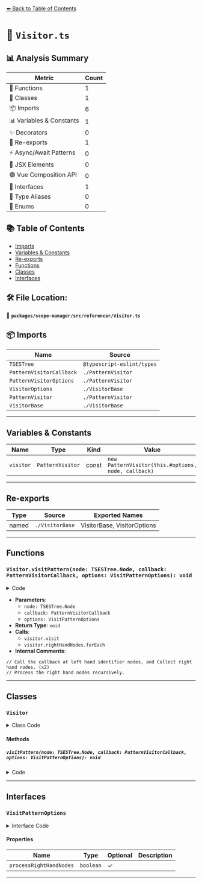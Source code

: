 [⬅️ Back to Table of Contents](../../../../index.md)

# 📄 `Visitor.ts`

## 📊 Analysis Summary

| Metric | Count |
|--------|-------|
| 🔧 Functions | 1 |
| 🧱 Classes | 1 |
| 📦 Imports | 6 |
| 📊 Variables & Constants | 1 |
| ✨ Decorators | 0 |
| 🔄 Re-exports | 1 |
| ⚡ Async/Await Patterns | 0 |
| 💠 JSX Elements | 0 |
| 🟢 Vue Composition API | 0 |
| 📐 Interfaces | 1 |
| 📑 Type Aliases | 0 |
| 🎯 Enums | 0 |

## 📚 Table of Contents

- [Imports](#imports)
- [Variables & Constants](#variables-constants)
- [Re-exports](#re-exports)
- [Functions](#functions)
- [Classes](#classes)
- [Interfaces](#interfaces)

## 🛠️ File Location:
📂 **`packages/scope-manager/src/referencer/Visitor.ts`**

## 📦 Imports

| Name | Source |
|------|--------|
| `TSESTree` | `@typescript-eslint/types` |
| `PatternVisitorCallback` | `./PatternVisitor` |
| `PatternVisitorOptions` | `./PatternVisitor` |
| `VisitorOptions` | `./VisitorBase` |
| `PatternVisitor` | `./PatternVisitor` |
| `VisitorBase` | `./VisitorBase` |


---

## Variables & Constants

| Name | Type | Kind | Value | Exported |
|------|------|------|-------|----------|
| `visitor` | `PatternVisitor` | const | `new PatternVisitor(this.#options, node, callback)` | ✗ |


---

## Re-exports

| Type | Source | Exported Names |
|------|--------|----------------|
| named | `./VisitorBase` | VisitorBase, VisitorOptions |


---

## Functions

### `Visitor.visitPattern(node: TSESTree.Node, callback: PatternVisitorCallback, options: VisitPatternOptions): void`

<details><summary>Code</summary>

```ts
protected visitPattern(
    node: TSESTree.Node,
    callback: PatternVisitorCallback,
    options: VisitPatternOptions = { processRightHandNodes: false },
  ): void {
    // Call the callback at left hand identifier nodes, and Collect right hand nodes.
    const visitor = new PatternVisitor(this.#options, node, callback);

    visitor.visit(node);

    // Process the right hand nodes recursively.
    if (options.processRightHandNodes) {
      visitor.rightHandNodes.forEach(this.visit, this);
    }
  }
```
</details>

- **Parameters**:
  - `node: TSESTree.Node`
  - `callback: PatternVisitorCallback`
  - `options: VisitPatternOptions`
- **Return Type**: `void`
- **Calls**:
  - `visitor.visit`
  - `visitor.rightHandNodes.forEach`
- **Internal Comments**:
```
// Call the callback at left hand identifier nodes, and Collect right hand nodes. (x2)
// Process the right hand nodes recursively.
```


---

## Classes

### `Visitor`

<details><summary>Class Code</summary>

```ts
export class Visitor extends VisitorBase {
  readonly #options: VisitorOptions;
  constructor(optionsOrVisitor: Visitor | VisitorOptions) {
    super(
      optionsOrVisitor instanceof Visitor
        ? optionsOrVisitor.#options
        : optionsOrVisitor,
    );

    this.#options =
      optionsOrVisitor instanceof Visitor
        ? optionsOrVisitor.#options
        : optionsOrVisitor;
  }

  protected visitPattern(
    node: TSESTree.Node,
    callback: PatternVisitorCallback,
    options: VisitPatternOptions = { processRightHandNodes: false },
  ): void {
    // Call the callback at left hand identifier nodes, and Collect right hand nodes.
    const visitor = new PatternVisitor(this.#options, node, callback);

    visitor.visit(node);

    // Process the right hand nodes recursively.
    if (options.processRightHandNodes) {
      visitor.rightHandNodes.forEach(this.visit, this);
    }
  }
}
```
</details>

#### Methods

##### `visitPattern(node: TSESTree.Node, callback: PatternVisitorCallback, options: VisitPatternOptions): void`

<details><summary>Code</summary>

```ts
protected visitPattern(
    node: TSESTree.Node,
    callback: PatternVisitorCallback,
    options: VisitPatternOptions = { processRightHandNodes: false },
  ): void {
    // Call the callback at left hand identifier nodes, and Collect right hand nodes.
    const visitor = new PatternVisitor(this.#options, node, callback);

    visitor.visit(node);

    // Process the right hand nodes recursively.
    if (options.processRightHandNodes) {
      visitor.rightHandNodes.forEach(this.visit, this);
    }
  }
```
</details>


---

## Interfaces

### `VisitPatternOptions`

<details><summary>Interface Code</summary>

```ts
interface VisitPatternOptions extends PatternVisitorOptions {
  processRightHandNodes?: boolean;
}
```
</details>

#### Properties

| Name | Type | Optional | Description |
|------|------|----------|-------------|
| `processRightHandNodes` | `boolean` | ✓ |  |


---